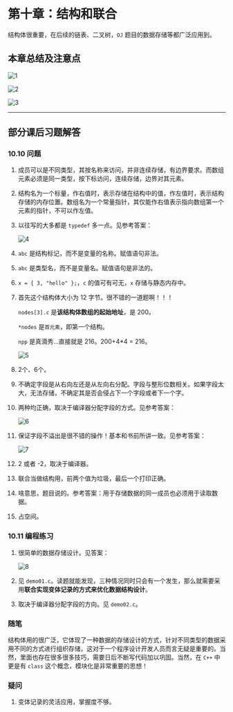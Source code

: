 # 第十章：结构和联合

结构体很重要，在后续的链表、二叉树，`OJ` 题目的数据存储等都广泛应用到。

## 本章总结及注意点

![1](https://raw.githubusercontent.com/Y-puyu/picture/main/images/20201225144726.png)

![2](https://raw.githubusercontent.com/Y-puyu/picture/main/images/20201227192116.png)

![3](https://raw.githubusercontent.com/Y-puyu/picture/main/images/20201225145244.png)

---

## 部分课后习题解答

### 10.10 问题

1. 成员可以是不同类型，其按名称来访问，并非连续存储，有边界要求。而数组元素必须是同一类型，按下标访问，连续存储，边界对其元素。

2. 结构名为一个标量，作右值时，表示存储在结构中的值，作左值时，表示结构存储的内存位置。数组名为一个常量指针，其仅能作右值表示指向数组第一个元素的指针，不可以作左值。

3. 以往写的大多都是 `typedef` 多一点。见参考答案：

    ![4](https://raw.githubusercontent.com/Y-puyu/picture/main/images/20201225150617.png)

4. `abc` 是结构标记，而不是变量的名称。赋值语句非法。

5. `abc` 是类型名，而不是变量名。赋值语句是非法的。

6. `x = { 3, "hello" };`，`c` 的值可有可无，`x` 存储与静态内存中。

7. 首先这个结构体大小为 12 字节。很不错的一道题啊！！！

   `nodes[3].c` 是**该结构体数组的起始地址**，是 200。

    `*nodes` 是`首元素`，即第一个结构。

    `npp` 是真滴秀...直接就是 216。200+4*4 = 216。

    ![5](https://raw.githubusercontent.com/Y-puyu/picture/main/images/20201225151938.png)

8. 2个、6个。

9. 不确定字段是从右向左还是从左向右分配。字段与整形位数相关。如果字段太大，无法存储，不确定其是否会侵占下一个字段或者下一个字。

10. 两种均正确，取决于编译器分配字段的方式。见参考答案：

    ![6](https://raw.githubusercontent.com/Y-puyu/picture/main/images/20201225152523.png)

11. 保证字段不溢出是很不错的操作！基本和书前所讲一致。见参考答案：

    ![7](https://raw.githubusercontent.com/Y-puyu/picture/main/images/20201225152659.png)

12. 2 或者 -2，取决于编译器。

13. 联合当做结构用，前两个值为垃圾，最后一个打印正确。

14. 啥意思，题目说的。参考答案：用于存储数据的同一成员也必须用于读取数据。

15. 占空间。

### 10.11 编程练习

1. 很简单的数据存储设计。见答案：

    ![8](https://raw.githubusercontent.com/Y-puyu/picture/main/images/20201225154054.png)

2. 见 `demo01.c`。读题就能发现，三种情况同时只会有一个发生，那么就需要采用**联合实现变体记录的方式来优化数据结构设计**。

3. 取决于编译器分配字段的方向。见 `demo02.c`。

### 随笔

结构体用的很广泛，它体现了一种数据的存储设计的方式，针对不同类型的数据采用不同的方式进行组织存储，这对于一个程序设计开发人员而言无疑是重要的。当然，里面也存在很多很多技巧，需要日后不断写代码加以巩固。当然，在 `C++` 中更是有 `class` 这个概念，模块化是非常重要的思想！

### 疑问

1. 变体记录的灵活应用，掌握度不够。
